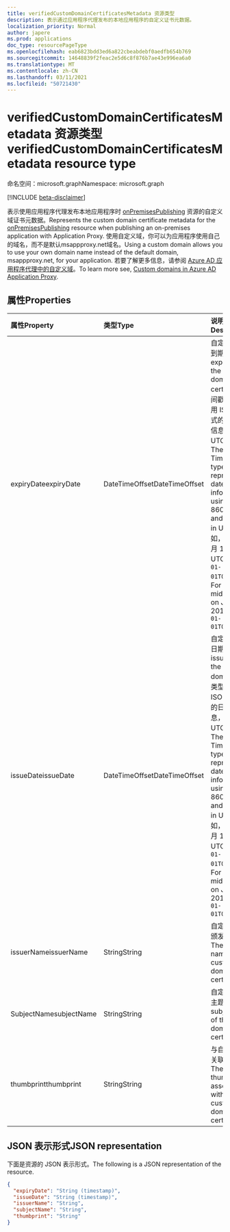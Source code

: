 ```yaml
---
title: verifiedCustomDomainCertificatesMetadata 资源类型
description: 表示通过应用程序代理发布的本地应用程序的自定义证书元数据。
localization_priority: Normal
author: japere
ms.prod: applications
doc_type: resourcePageType
ms.openlocfilehash: eab6823bdd3ed6a822cbeabdebf0aedfb654b769
ms.sourcegitcommit: 14648839f2feac2e5d6c8f876b7ae43e996ea6a0
ms.translationtype: MT
ms.contentlocale: zh-CN
ms.lasthandoff: 03/11/2021
ms.locfileid: "50721430"
---
```

# <a name="verifiedcustomdomaincertificatesmetadata-resource-type"></a><span data-ttu-id="e0dcb-103">verifiedCustomDomainCertificatesMetadata 资源类型</span><span class="sxs-lookup"><span data-stu-id="e0dcb-103">verifiedCustomDomainCertificatesMetadata resource type</span></span>

<span data-ttu-id="e0dcb-104">命名空间：microsoft.graph</span><span class="sxs-lookup"><span data-stu-id="e0dcb-104">Namespace: microsoft.graph</span></span>

[!INCLUDE [beta-disclaimer](../../includes/beta-disclaimer.md)]

<span data-ttu-id="e0dcb-105">表示使用应用程序代理发布本地应用程序时 [onPremisesPublishing](onpremisespublishing.md) 资源的自定义域证书元数据。</span><span class="sxs-lookup"><span data-stu-id="e0dcb-105">Represents the custom domain certificate metadata for the [onPremisesPublishing](onpremisespublishing.md) resource when publishing an on-premises application with Application Proxy.</span></span> <span data-ttu-id="e0dcb-106">使用自定义域，你可以为应用程序使用自己的域名，而不是默认msappproxy.net域名。</span><span class="sxs-lookup"><span data-stu-id="e0dcb-106">Using a custom domain allows you to use your own domain name instead of the default domain, msappproxy.net, for your application.</span></span> <span data-ttu-id="e0dcb-107">若要了解更多信息，请参阅 [Azure AD 应用程序代理中的自定义域](/azure/active-directory/manage-apps/application-proxy-configure-custom-domain)。</span><span class="sxs-lookup"><span data-stu-id="e0dcb-107">To learn more see, [Custom domains in Azure AD Application Proxy](/azure/active-directory/manage-apps/application-proxy-configure-custom-domain).</span></span>

## <a name="properties"></a><span data-ttu-id="e0dcb-108">属性</span><span class="sxs-lookup"><span data-stu-id="e0dcb-108">Properties</span></span>

| <span data-ttu-id="e0dcb-109">属性</span><span class="sxs-lookup"><span data-stu-id="e0dcb-109">Property</span></span>     | <span data-ttu-id="e0dcb-110">类型</span><span class="sxs-lookup"><span data-stu-id="e0dcb-110">Type</span></span>        | <span data-ttu-id="e0dcb-111">说明</span><span class="sxs-lookup"><span data-stu-id="e0dcb-111">Description</span></span> |
|:-------------|:------------|:------------|
|<span data-ttu-id="e0dcb-112">expiryDate</span><span class="sxs-lookup"><span data-stu-id="e0dcb-112">expiryDate</span></span>|<span data-ttu-id="e0dcb-113">DateTimeOffset</span><span class="sxs-lookup"><span data-stu-id="e0dcb-113">DateTimeOffset</span></span>| <span data-ttu-id="e0dcb-114">自定义域证书的到期日期。</span><span class="sxs-lookup"><span data-stu-id="e0dcb-114">The expiry date of the custom domain certificate.</span></span> <span data-ttu-id="e0dcb-115">时间戳类型表示采用 ISO 8601 格式的日期和时间信息，始终采用 UTC 时区。</span><span class="sxs-lookup"><span data-stu-id="e0dcb-115">The Timestamp type represents date and time information using ISO 8601 format and is always in UTC time.</span></span> <span data-ttu-id="e0dcb-116">例如，2014 年 1 月 1 日午夜 UTC 为 `2014-01-01T00:00:00Z`。</span><span class="sxs-lookup"><span data-stu-id="e0dcb-116">For example, midnight UTC on Jan 1, 2014 is `2014-01-01T00:00:00Z`.</span></span> |
|<span data-ttu-id="e0dcb-117">issueDate</span><span class="sxs-lookup"><span data-stu-id="e0dcb-117">issueDate</span></span>|<span data-ttu-id="e0dcb-118">DateTimeOffset</span><span class="sxs-lookup"><span data-stu-id="e0dcb-118">DateTimeOffset</span></span>| <span data-ttu-id="e0dcb-119">自定义域的发行日期。</span><span class="sxs-lookup"><span data-stu-id="e0dcb-119">The issue date of the custom domain.</span></span> <span data-ttu-id="e0dcb-120">时间戳类型表示采用 ISO 8601 格式的日期和时间信息，始终采用 UTC 时区。</span><span class="sxs-lookup"><span data-stu-id="e0dcb-120">The Timestamp type represents date and time information using ISO 8601 format and is always in UTC time.</span></span> <span data-ttu-id="e0dcb-121">例如，2014 年 1 月 1 日午夜 UTC 为 `2014-01-01T00:00:00Z`。</span><span class="sxs-lookup"><span data-stu-id="e0dcb-121">For example, midnight UTC on Jan 1, 2014 is `2014-01-01T00:00:00Z`.</span></span> |
|<span data-ttu-id="e0dcb-122">issuerName</span><span class="sxs-lookup"><span data-stu-id="e0dcb-122">issuerName</span></span>|<span data-ttu-id="e0dcb-123">String</span><span class="sxs-lookup"><span data-stu-id="e0dcb-123">String</span></span>| <span data-ttu-id="e0dcb-124">自定义域证书的颁发者名称。</span><span class="sxs-lookup"><span data-stu-id="e0dcb-124">The issuer name of the custom domain certificate.</span></span> |
|<span data-ttu-id="e0dcb-125">SubjectName</span><span class="sxs-lookup"><span data-stu-id="e0dcb-125">subjectName</span></span>|<span data-ttu-id="e0dcb-126">String</span><span class="sxs-lookup"><span data-stu-id="e0dcb-126">String</span></span>| <span data-ttu-id="e0dcb-127">自定义域证书的主题名称。</span><span class="sxs-lookup"><span data-stu-id="e0dcb-127">The subject name of the custom domain certificate.</span></span> |
|<span data-ttu-id="e0dcb-128">thumbprint</span><span class="sxs-lookup"><span data-stu-id="e0dcb-128">thumbprint</span></span>|<span data-ttu-id="e0dcb-129">String</span><span class="sxs-lookup"><span data-stu-id="e0dcb-129">String</span></span>| <span data-ttu-id="e0dcb-130">与自定义域证书关联的指纹。</span><span class="sxs-lookup"><span data-stu-id="e0dcb-130">The thumbprint associated with the custom domain certificate.</span></span> |

## <a name="json-representation"></a><span data-ttu-id="e0dcb-131">JSON 表示形式</span><span class="sxs-lookup"><span data-stu-id="e0dcb-131">JSON representation</span></span>

<span data-ttu-id="e0dcb-132">下面是资源的 JSON 表示形式。</span><span class="sxs-lookup"><span data-stu-id="e0dcb-132">The following is a JSON representation of the resource.</span></span>

<!-- {
  "blockType": "resource",
  "optionalProperties": [

  ],
  "@odata.type": "microsoft.graph.verifiedCustomDomainCertificatesMetadata",
  "baseType": null
}-->

```json
{
  "expiryDate": "String (timestamp)",
  "issueDate": "String (timestamp)",
  "issuerName": "String",
  "subjectName": "String",
  "thumbprint": "String"
}
```

<!-- uuid: 16cd6b66-4b1a-43a1-adaf-3a886856ed98
2019-02-04 14:57:30 UTC -->
<!-- {
  "type": "#page.annotation",
  "description": "verifiedCustomDomainCertificatesMetadata resource",
  "keywords": "",
  "section": "documentation",
  "tocPath": ""
}-->
